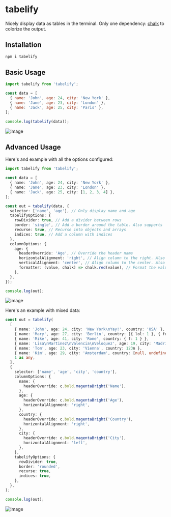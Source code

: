 # tabelify

Nicely display data as tables in the terminal.
Only one dependency: [chalk](https://github.com/chalk/chalk) to colorize the output.

## Installation

```bash
npm i tabelify
```

## Basic Usage

```javascript
import tabelify from 'tabelify';

const data = [
  { name: 'John', age: 24, city: 'New York' },
  { name: 'Jane', age: 23, city: 'London' },
  { name: 'Jack', age: 25, city: 'Paris' },
];

console.log(tabelify(data));
```

![image](https://github.com/shoedler/tabelify/assets/38029550/700d12ba-208d-450d-a607-140351a87070)

## Advanced Usage

Here's and example with all the options configured:

```typescript
import tabelify from 'tabelify';

const data = [
  { name: 'John', age: 24, city: 'New York' },
  { name: 'Jane', age: 23, city: 'London' },
  { name: 'Jack', age: 25, city: [1, 2, 3, 4] },
];

const out = tabelify(data, {
  selector: ['name', 'age'], // Only display name and age
  tabelifyOptions: {
    rowDivider: true, // Add a divider between rows
    border: 'single', // Add a border around the table. Also supports 'double', 'rounded', 'bold' and 'ascii'
    recurse: true, // Recurse into objects and arrays
    indices: true, // Add a column with indices
  },
  columnOptions: {
    age: {
      headerOverride: 'Age', // Override the header name
      horizontalAlignment: 'right', // Align column to the right. Also supports 'left' and 'middle'
      verticalAlignment: 'center', // Align column to the center. Also supports 'top' and 'bottom'
      formatter: (value, chalk) => chalk.red(value), // Format the value with chalk
    },
  },
});

console.log(out);
```

![image](https://github.com/shoedler/tabelify/assets/38029550/bc8d5404-e02d-4e20-9a1c-4934868edf67)

Here's an example with mixed data:

```typescript
const out = tabelify(
  [
    { name: 'John', age: 24, city: 'New York\nYay!', country: 'USA' },
    { name: 'Mary', age: 27, city: 'Berlin', country: [{ lol: 1 }, { foo: 2 }, { bar: 3 }] },
    { name: 'Mike', age: 41, city: 'Rome', country: { f: 1 } },
    { name: 'Lisa\nMartinez\nValencia\nVeloquez', age: 19, city: 'Madrid', country: () => 1 },
    { name: 'Tom', age: 23, city: 'Vienna', country: 123n },
    { name: 'Kim', age: 29, city: 'Amsterdam', country: [null, undefined] },
    1 as any,
  ],
  {
    selector: ['name', 'age', 'city', 'country'],
    columnOptions: {
      name: {
        headerOverride: c.bold.magentaBright('Name'),
      },
      age: {
        headerOverride: c.bold.magentaBright('Age'),
        horizontalAlignment: 'right',
      },
      country: {
        headerOverride: c.bold.magentaBright('Country'),
        horizontalAlignment: 'right',
      },
      city: {
        headerOverride: c.bold.magentaBright('City'),
        horizontalAlignment: 'left',
      },
    },
    tabelifyOptions: {
      rowDivider: true,
      border: 'rounded',
      recurse: true,
      indices: true,
    },
  },
);

console.log(out);
```

![image](https://github.com/shoedler/tabelify/assets/38029550/90be20c0-04ef-478e-9ddc-a8a1f46cbb23)

